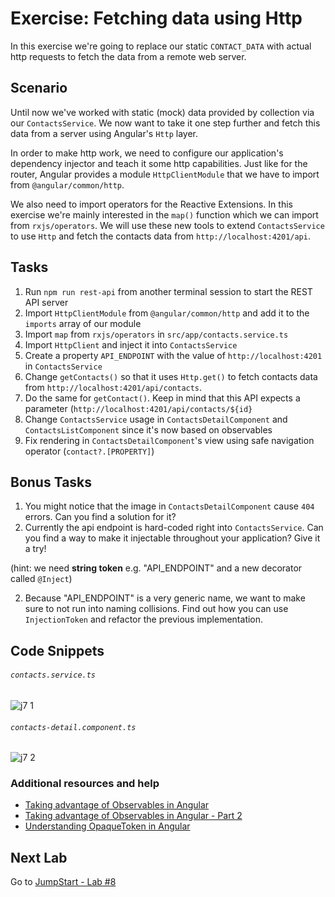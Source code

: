 # Exercise: Fetching data using Http

In this exercise we're going to replace our static `CONTACT_DATA` with actual http requests to fetch the data from a remote web server.

## Scenario

Until now we've worked with static (mock) data provided by collection via our `ContactsService`. We now want to take it one step further and fetch this data from a server using Angular's `Http` layer.

In order to make http work, we need to configure our application's dependency injector and teach it some http capabilities. Just like for the router, Angular provides a module `HttpClientModule` that we have to import from `@angular/common/http`.

We also need to import operators for the Reactive Extensions. In this exercise we're mainly interested in the `map()` function which we can import from `rxjs/operators`. We will use these new tools to extend `ContactsService` to use `Http` and fetch the contacts data from `http://localhost:4201/api`. 


## Tasks

1. Run `npm run rest-api` from another terminal session to start the REST API server
2. Import `HttpClientModule` from `@angular/common/http` and add it to the `imports` array of our module
3. Import `map` from `rxjs/operators` in `src/app/contacts.service.ts`
4. Import `HttpClient` and inject it into `ContactsService`
5. Create a property `API_ENDPOINT` with the value of `http://localhost:4201` in `ContactsService`
6. Change `getContacts()` so that it uses `Http.get()` to fetch contacts data from `http://localhost:4201/api/contacts`.
7. Do the same for `getContact()`. Keep in mind that this API expects a parameter (`http://localhost:4201/api/contacts/${id}`
8. Change `ContactsService` usage in `ContactsDetailComponent` and `ContactsListComponent` since it's now based on observables
9. Fix rendering in `ContactsDetailComponent`'s view using safe navigation operator (`contact?.[PROPERTY]`)

## Bonus Tasks

1. You might notice that the image in `ContactsDetailComponent` cause `404` errors. Can you find a solution for it?
2. Currently the api endpoint is hard-coded right into `ContactsService`. Can you find a way to make it injectable throughout your application? Give it a try!

  (hint: we need **string token** e.g. "API_ENDPOINT" and a new decorator called `@Inject`)

2. Because "API_ENDPOINT" is a very generic name, we want to make sure to not run into naming collisions. Find out how you can use `InjectionToken` and refactor the previous implementation.

## Code Snippets

###### `contacts.service.ts`

![j7 1](https://user-images.githubusercontent.com/210413/46908823-11bd0380-cf85-11e8-89c2-0863225f4b38.jpg)


###### `contacts-detail.component.ts`

![j7 2](https://user-images.githubusercontent.com/210413/46908822-11bd0380-cf85-11e8-8b83-ae3fe4ab3863.jpg)

### Additional resources and help

- [Taking advantage of Observables in Angular](http://blog.thoughtram.io/angular/2016/01/06/taking-advantage-of-observables-in-angular2.html)
- [Taking advantage of Observables in Angular - Part 2](http://blog.thoughtram.io/angular/2016/01/07/taking-advantage-of-observables-in-angular2-pt2.html)
- [Understanding OpaqueToken in Angular](http://blog.thoughtram.io/angular/2016/05/23/opaque-tokens-in-angular-2.html)


## Next Lab

Go to [JumpStart - Lab #8](exercise-8_two-way-data-binding-and-sending-data.md)
